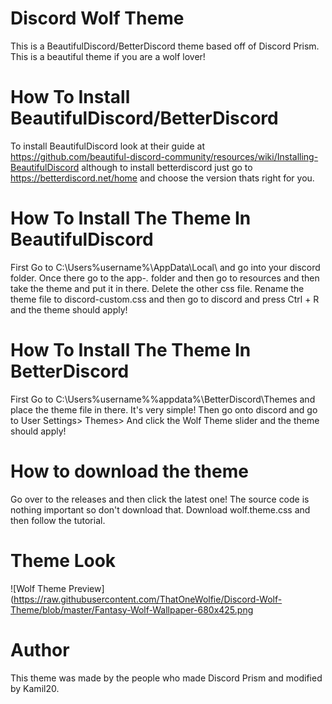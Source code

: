 # Discord Wolf Theme
This is a BeautifulDiscord/BetterDiscord theme based off of Discord Prism. This is a beautiful theme if you are a wolf lover!

# How To Install BeautifulDiscord/BetterDiscord
To install BeautifulDiscord look at their guide at https://github.com/beautiful-discord-community/resources/wiki/Installing-BeautifulDiscord although to install betterdiscord just go to https://betterdiscord.net/home and choose the version thats right for you.

# How To Install The Theme In BeautifulDiscord
First Go to C:\Users\%username%\AppData\Local\ and go into your discord folder. Once there go to the app-*.* folder and then go to resources and then take the theme and put it in there. Delete the other css file. Rename the theme file to discord-custom.css and then go to discord and press Ctrl + R and the theme should apply!

# How To Install The Theme In BetterDiscord
First Go to C:\Users\%username%\%appdata%\BetterDiscord\Themes and place the theme file in there. It's very simple! Then go onto discord and go to User Settings> Themes> And click the Wolf Theme slider and the theme should apply!

# How to download the theme
Go over to the releases and then click the latest one! The source code is nothing important so don't download that. Download wolf.theme.css and then follow the tutorial.

# Theme Look
![Wolf Theme Preview](https://raw.githubusercontent.com/ThatOneWolfie/Discord-Wolf-Theme/blob/master/Fantasy-Wolf-Wallpaper-680x425.png

# Author
This theme was made by the people who made Discord Prism and modified by Kamil20. 

